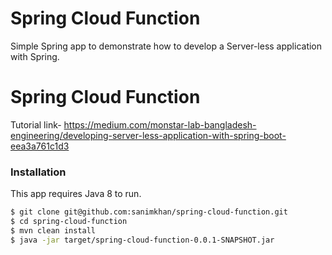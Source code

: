 # Spring Cloud Function

Simple Spring app to demonstrate how to develop a Server-less application with Spring.

# Spring Cloud Function

Tutorial link- https://medium.com/monstar-lab-bangladesh-engineering/developing-server-less-application-with-spring-boot-eea3a761c1d3

### Installation

This app requires Java 8 to run.

```sh
$ git clone git@github.com:sanimkhan/spring-cloud-function.git
$ cd spring-cloud-function
$ mvn clean install
$ java -jar target/spring-cloud-function-0.0.1-SNAPSHOT.jar
```

